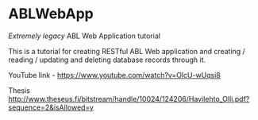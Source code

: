 # ABLWebApp
*Extremely legacy* ABL Web Application tutorial

This is a tutorial for creating RESTful ABL Web application and creating / reading / updating and deleting database records through it.

YouTube link - https://www.youtube.com/watch?v=OlcU-wUqsi8

Thesis
http://www.theseus.fi/bitstream/handle/10024/124206/Havilehto_Olli.pdf?sequence=2&isAllowed=y
